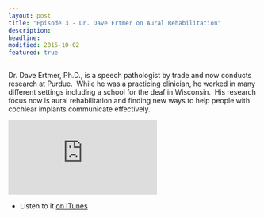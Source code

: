 ```yaml
---
layout: post
title: "Episode 3 - Dr. Dave Ertmer on Aural Rehabilitation"
description: 
headline: 
modified: 2015-10-02
featured: true
---
```


Dr. Dave Ertmer, Ph.D., is a speech pathologist by trade and now conducts
research at Purdue.  While he was a practicing clinician, he worked in many
different settings including a school for the deaf in Wisconsin.  His research
focus now is aural rehabilitation and finding new ways to help people with
cochlear implants communicate effectively.  

<iframe class="soundcloud" scrolling="no" frameborder="no" src="https://w.soundcloud.com/player/?url=https%3A//api.soundcloud.com/tracks/232009250&amp;auto_play=false&amp;hide_related=false&amp;show_comments=true&amp;show_user=true&amp;show_reposts=false&amp;visual=true"></iframe>

- Listen to it [on iTunes](https://itunes.apple.com/us/podcast/speec…id994656448?mt=2)
